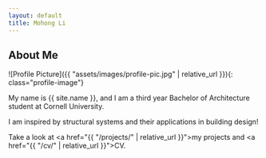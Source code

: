 ```yaml
---
layout: default
title: Mohong Li
---
```


## About Me


![Profile Picture]({{ "assets/images/profile-pic.jpg" | relative_url }}){: class="profile-image"}

 
My name is {{ site.name }}, and I am a third year Bachelor of Architecture student at Cornell University.

I am inspired by structural systems and their applications in building design!

Take a look at <a href="{{ "/projects/" | relative_url }}">my projects</a> and <a href="{{ "/cv/" | relative_url }}">CV</a>.